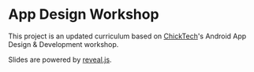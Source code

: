# App Design Workshop

This project is an updated curriculum based on [ChickTech](https://chicktech.org)'s Android App Design & Development workshop.

Slides are powered by [reveal.js](https://revealjs.com/).
